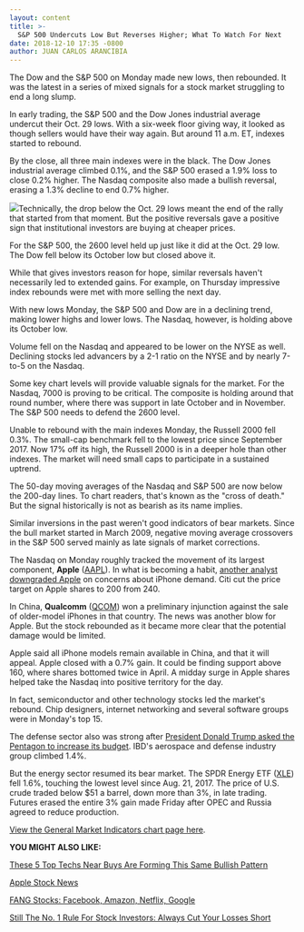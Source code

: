 ```yaml
---
layout: content
title: >-
  S&P 500 Undercuts Low But Reverses Higher; What To Watch For Next
date: 2018-12-10 17:35 -0800
author: JUAN CARLOS ARANCIBIA
---
```






The Dow and the S&P 500 on Monday made new lows, then rebounded. It was the latest in a series of mixed signals for a stock market struggling to end a long slump.




In early trading, the S&P 500 and the Dow Jones industrial average undercut their Oct. 29 lows. With a six-week floor giving way, it looked as though sellers would have their way again. But around 11 a.m. ET, indexes started to rebound.


By the close, all three main indexes were in the black. The Dow Jones industrial average climbed 0.1%, and the S&P 500 erased a 1.9% loss to close 0.2% higher. The Nasdaq composite also made a bullish reversal, erasing a 1.3% decline to end 0.7% higher.


![](https://www.investors.com/wp-content/uploads/2018/12/MP121018-256x300.jpg)Technically, the drop below the Oct. 29 lows meant the end of the rally that started from that moment. But the positive reversals gave a positive sign that institutional investors are buying at cheaper prices.


For the S&P 500, the 2600 level held up just like it did at the Oct. 29 low. The Dow fell below its October low but closed above it.


While that gives investors reason for hope, similar reversals haven't necessarily led to extended gains. For example, on Thursday impressive index rebounds were met with more selling the next day.


With new lows Monday, the S&P 500 and Dow are in a declining trend, making lower highs and lower lows. The Nasdaq, however, is holding above its October low.


Volume fell on the Nasdaq and appeared to be lower on the NYSE as well. Declining stocks led advancers by a 2-1 ratio on the NYSE and by nearly 7-to-5 on the Nasdaq.


Some key chart levels will provide valuable signals for the market. For the Nasdaq, 7000 is proving to be critical. The composite is holding around that round number, where there was support in late October and in November. The S&P 500 needs to defend the 2600 level.


Unable to rebound with the main indexes Monday, the Russell 2000 fell 0.3%. The small-cap benchmark fell to the lowest price since September 2017. Now 17% off its high, the Russell 2000 is in a deeper hole than other indexes. The market will need small caps to participate in a sustained uptrend.


The 50-day moving averages of the Nasdaq and S&P 500 are now below the 200-day lines. To chart readers, that's known as the "cross of death." But the signal historically is not as bearish as its name implies.


Similar inversions in the past weren't good indicators of bear markets. Since the bull market started in March 2009, negative moving average crossovers in the S&P 500 served mainly as late signals of market corrections.


The Nasdaq on Monday roughly tracked the movement of its largest component, **Apple** ([AAPL](https://research.investors.com/quote.aspx?symbol=AAPL)). In what is becoming a habit, [another analyst downgraded Apple](https://www.investors.com/news/technology/click/apple-stock-drops-china-worries/) on concerns about iPhone demand. Citi cut the price target on Apple shares to 200 from 240.


In China, **Qualcomm** ([QCOM](https://research.investors.com/quote.aspx?symbol=QCOM)) won a preliminary injunction against the sale of older-model iPhones in that country. The news was another blow for Apple. But the stock rebounded as it became more clear that the potential damage would be limited.


Apple said all iPhone models remain available in China, and that it will appeal. Apple closed with a 0.7% gain. It could be finding support above 160, where shares bottomed twice in April. A midday surge in Apple shares helped take the Nasdaq into positive territory for the day.


In fact, semiconductor and other technology stocks led the market's rebound. Chip designers, internet networking and several software groups were in Monday's top 15.


The defense sector also was strong after [President Donald Trump asked the Pentagon to increase its budget](https://www.investors.com/research/ibd-industry-themes/defense-stocks-rally-trump-pentagon-budget-increase/). IBD's aerospace and defense industry group climbed 1.4%.


But the energy sector resumed its bear market. The SPDR Energy ETF ([XLE](https://research.investors.com/quote.aspx?symbol=XLE)) fell 1.6%, touching the lowest level since Aug. 21, 2017. The price of U.S. crude traded below $51 a barrel, down more than 3%, in late trading. Futures erased the entire 3% gain made Friday after OPEC and Russia agreed to reduce production.


[View the General Market Indicators chart page here](https://www.investors.com/wp-content/uploads/2018/12/IBD1012152514GMI.pdf).


**YOU MIGHT ALSO LIKE:**


[These 5 Top Techs Near Buys Are Forming This Same Bullish Pattern](https://www.investors.com/market-trend/stock-market-today/dow-jones-futures-tesla-stock-cisco-stock-splunk-stock-servicenow-stock/)


[Apple Stock News](http://www.investors.com/news/technology/apple-stock-quotes-company-news-and-chart-analysis/)


[FANG Stocks: Facebook, Amazon, Netflix, Google](http://www.investors.com/news/technology/fang-stocks-news-quotes-facebook-amazon-netflix-google/)


[Still The No. 1 Rule For Stock Investors: Always Cut Your Losses Short](https://www.investors.com/how-to-invest/investors-corner/still-the-no-1-rule-for-stock-investors-always-cut-your-losses-short/)




